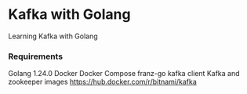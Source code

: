 # Kafka with Golang

Learning Kafka with Golang

### Requirements

Golang 1.24.0
Docker
Docker Compose
franz-go kafka client
Kafka and zookeeper images
https://hub.docker.com/r/bitnami/kafka
